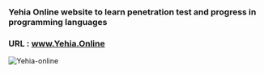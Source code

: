 ### **Yehia Online website to learn penetration test and progress in programming languages**
### **URL : [www.Yehia.Online ](https://www.yehia.online)**
![Yehia-online](https://user-images.githubusercontent.com/42983220/78407688-b01fa780-7605-11ea-9a6a-7d81939296ff.png)
